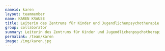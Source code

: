 ```yaml
---
nameid: karen
layout: teammember
name: KAREN KRAUSE
title: Leiterin des Zentrums für Kinder und Jugendlichenpsychotherapie
group: collaborator
summary: Leiterin des Zentrums für Kinder und Jugendlichenpsychotherapie am Forschungs- und Behandlungszentrum für psychische GesundheitProf Schneider, Lehrstur Klinische Kinder- und Jugendpsychologie, Ruhr-Universität, Bochum
permalink: /team/karen
image: /img/karen.jpg
---
```


